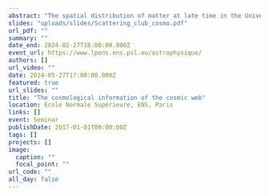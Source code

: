```yaml
---
abstract: "The spatial distribution of matter at late time in the Universe depicts a complex pattern commonly referred to as the cosmic web. In this web-like structure, massive nodes are linked together by elongated bridges of matter, the filaments, themselves found at the intersections of mildly-dense walls forming the borders of vast and underdense volumes called voids. In this presentation, I will start by giving a broad introduction to the cosmic web together with some motivations for extracting compressed summaries from matter fields. I will then focus on the definition and exploitation of the several cosmic web environments to improve the constraints on the cosmological parameters over the traditionally-used two-point statistics in large N-body simulations from the Quijote suite. If time permits, I will also take a few minutes to discuss another part of my recent research activity aimed at using developments from theoretical physics to better understand the learning procedure of some neural networks."
slides: "uploads/slides/Scattering_club_cosmo.pdf"
url_pdf: ""
summary: ""
date_end: 2024-02-27T18:00:00.000Z
event_url: https://www.lpens.ens.psl.eu/astrophysique/
authors: []
url_video: ""
date: 2024-05-27T17:00:00.000Z
featured: true
url_slides: ""
title: "The cosmological information of the cosmic web"
location: Ecole Normale Supérieure, ENS, Paris
links: []
event: Seminar
publishDate: 2017-01-01T00:00:00Z
tags: []
projects: []
image:
  caption: ""
  focal_point: ""
url_code: ""
all_day: false
---
```

